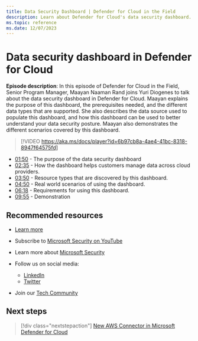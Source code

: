 ```yaml
---
title: Data Security Dashboard | Defender for Cloud in the Field 
description: Learn about Defender for Cloud's data security dashboard.
ms.topic: reference
ms.date: 12/07/2023
---
```


# Data security dashboard in Defender for Cloud

**Episode description**: In this episode of Defender for Cloud in the Field, Senior Program Manager, Maayan Naaman Rand joins Yuri Diogenes to talk about the data security dashboard in Defender for Cloud. Maayan explains the purpose of this dashboard, the prerequisites needed, and the different data types that are supported. She also describes the data source used to populate this dashboard, and how this dashboard can be used to better understand your data security posture. Maayan also demonstrates the different scenarios covered by this dashboard.

> [!VIDEO https://aka.ms/docs/player?id=6b97cb8a-4ae4-41bc-8318-8947f64575fd]

- [01:50](/shows/mdc-in-the-field/data-security#time=01m50s) - The purpose of the data security dashboard
- [02:35](/shows/mdc-in-the-field/data-security#time=02m35s) - How the dashboard helps customers manage data across cloud providers.
- [03:50](/shows/mdc-in-the-field/data-security#time=03m50s) - Resource types that are discovered by this dashboard.
- [04:50](/shows/mdc-in-the-field/data-security#time=04m50s) - Real world scenarios of using the dashboard.
- [06:18](/shows/mdc-in-the-field/data-security#time=06m18s) - Requirements for using this dashboard.
- [09:55](/shows/mdc-in-the-field/data-security#time=09m55s) - Demonstration

## Recommended resources

- [Learn more](https://techcommunity.microsoft.com/t5/microsoft-defender-for-cloud/announcing-microsoft-defender-for-cloud-capabilities-to-counter/ba-p/3876012)
- Subscribe to [Microsoft Security on YouTube](https://www.youtube.com/playlist?list=PL3ZTgFEc7LysiX4PfHhdJPR7S8mGO14YS)
- Learn more about [Microsoft Security](https://msft.it/6002T9HQY)

- Follow us on social media:

  - [LinkedIn](https://www.linkedin.com/showcase/microsoft-security/)
  - [Twitter](https://twitter.com/msftsecurity)

- Join our [Tech Community](https://aka.ms/SecurityTechCommunity)

## Next steps

> [!div class="nextstepaction"]
> [New AWS Connector in Microsoft Defender for Cloud](episode-thirty-nine.md)

